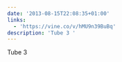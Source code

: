 ```yaml
---
date: '2013-08-15T22:08:35+01:00'
links:
  - 'https://vine.co/v/hMU9n39BuBq'
description: 'Tube 3 '
---
```

Tube 3 
